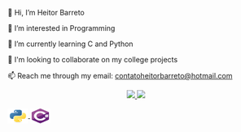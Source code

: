 👋 Hi, I’m Heitor Barreto

👀 I’m interested in Programming

🌱 I’m currently learning C and Python

💞️ I'm looking to collaborate on my college projects

📫 Reach me through my email: contatoheitorbarreto@hotmail.com

<div align="center">
  <a href="https://github.com/HectorBrrt/">
  <img width="48%" src="https://github-readme-stats.vercel.app/api?username=HectorBrrt&show_icons=true&theme=gotham&include_all_commits=true&count_private=true"/>
  <img width="48%" src="https://github-readme-stats.vercel.app/api/top-langs/?username=HectorBrrt&layout=compact&langs_count=7&theme=gotham"/>
</div>
<div style="display: inline_block"><br>
  <img align="center" alt="Heitor-Python" height="30" width="40" src="https://raw.githubusercontent.com/devicons/devicon/master/icons/python/python-original.svg">
  <img align="center" alt="Heitor-C" height="30" width="40" src="https://raw.githubusercontent.com/devicons/devicon/master/icons/csharp/csharp-original.svg">
</div>
